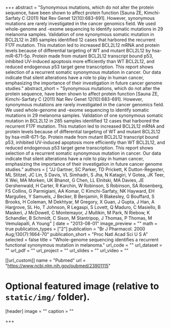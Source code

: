 +++
abstract = "Synonymous mutations, which do not alter the protein sequence, have been shown to affect protein function [Sauna ZE, Kimchi-Sarfaty C (2011) Nat Rev Genet 12(10):683-691]. However, synonymous mutations are rarely investigated in the cancer genomics field. We used whole-genome and -exome sequencing to identify somatic mutations in 29 melanoma samples. Validation of one synonymous somatic mutation in BCL2L12 in 285 samples identified 12 cases that harbored the recurrent F17F mutation. This mutation led to increased BCL2L12 mRNA and protein levels because of differential targeting of WT and mutant BCL2L12 by hsa-miR-671-5p. Protein made from mutant BCL2L12 transcript bound p53, inhibited UV-induced apoptosis more efficiently than WT BCL2L12, and reduced endogenous p53 target gene transcription. This report shows selection of a recurrent somatic synonymous mutation in cancer. Our data indicate that silent alterations have a role to play in human cancer, emphasizing the importance of their investigation in future cancer genome studies."
abstract_short = "Synonymous mutations, which do not alter the protein sequence, have been shown to affect protein function [Sauna ZE, Kimchi-Sarfaty C (2011) Nat Rev Genet 12(10):683-691]. However, synonymous mutations are rarely investigated in the cancer genomics field. We used whole-genome and -exome sequencing to identify somatic mutations in 29 melanoma samples. Validation of one synonymous somatic mutation in BCL2L12 in 285 samples identified 12 cases that harbored the recurrent F17F mutation. This mutation led to increased BCL2L12 mRNA and protein levels because of differential targeting of WT and mutant BCL2L12 by hsa-miR-671-5p. Protein made from mutant BCL2L12 transcript bound p53, inhibited UV-induced apoptosis more efficiently than WT BCL2L12, and reduced endogenous p53 target gene transcription. This report shows selection of a recurrent somatic synonymous mutation in cancer. Our data indicate that silent alterations have a role to play in human cancer, emphasizing the importance of their investigation in future cancer genome studies."
authors = [ "JJ Gartner, SC Parker, TD Prickett, K Dutton-Regester, ML Stitzel, JC Lin, S Davis, VL Simhadri, S Jha, N Katagiri, V Gotea, JK Teer, X Wei, MA Morken, UK Bhanot, G Chen, LL Elnitski, MA Davies, JE Gershenwald, H Carter, R Karchin, W Robinson, S Robinson, SA Rosenberg, FS Collins, G Parmigiani, AA Komar, C Kimchi-Sarfaty, NK Hayward, EH Margulies, Y Samuels, J Becker, B Benjamin, R Blakesley, G Bouffard, S Brooks, H Coleman, M Dekhtyar, M Gregory, X Guan, J Gupta, J Han, A Hargrove, SL Ho, T Johnson, R Legaspi, S Lovett, Q Maduro, C Masiello, B Maskeri, J McDowell, C Montemayor, J Mullikin, M Park, N Riebow, K Schandler, B Schmidt, C Sison, M Stantripop, J Thomas, P Thomas, M Vemulapalli, A Young"  ] 
date = "2013-08-01"
image_preview = ""
math = true
publication_types = ["2"] 
publication = "Br J Pharmacol. 2000 Aug;130(7):1664-70"
publication_short = "Proc Natl Acad Sci U S A"
selected = false
title = "Whole-genome sequencing identifies a recurrent functional synonymous mutation in melanoma."
url_code = ""
url_dataset = ""
url_pdf = ""
url_project = ""
url_slides = ""
url_video = ""

[[url_custom]]
name = "Pubmed"
url = "https://www.ncbi.nlm.nih.gov/pubmed/23901115"

# Optional featured image (relative to `static/img/` folder).
[header]
image = ""
caption = ""

+++

